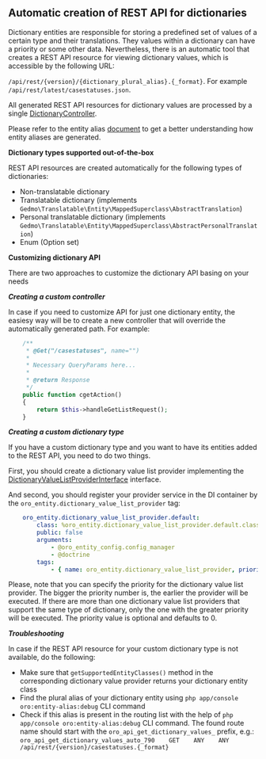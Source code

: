 ## Automatic creation of REST API for dictionaries ##

Dictionary entities are responsible for storing a predefined set of values of a certain type and their translations. They values within a dictionary can have a priority or some other data.
Nevertheless, there is an automatic tool that creates a REST API resource for viewing dictionary values, which is accessible by the following URL:

`/api/rest/{version}/{dictionary_plural_alias}.{_format}`. For example `/api/rest/latest/casestatuses.json`.

All generated REST API resources for dictionary values are processed by a single [DictionaryController](./../../Controller/Api/Rest/DictionaryController.php).

Please refer to the entity alias [document](entity_aliases.md) to get a better understanding how entity aliases are generated.

**Dictionary types supported out-of-the-box**

REST API resources are created automatically for the following types of dictionaries:
- Non-translatable dictionary
- Translatable dictionary (implements `Gedmo\Translatable\Entity\MappedSuperclass\AbstractTranslation`)
- Personal translatable dictionary (implements `Gedmo\Translatable\Entity\MappedSuperclass\AbstractPersonalTranslation`)
- Enum (Option set)


**Customizing dictionary API**

There are two approaches to customize the dictionary API basing on your needs

***Creating a custom controller***

In case if you need to customize API for just one dictionary entity, the easiesy way will be to create a new controller that will override the automatically generated path. For example:
```php
    /**
     * @Get("/casestatuses", name="")
     *
     * Necessary QueryParams here...
     *
     * @return Response
     */
    public function cgetAction()
    {
        return $this->handleGetListRequest();
    }
```

***Creating a custom dictionary type***

If you have a custom dictionary type and you want to have its entities added to the REST API,
you need to do two things.

First, you should create a dictionary value list provider implementing the [DictionaryValueListProviderInterface](./../../Provider/DictionaryValueListProviderInterface.php) interface.

And second, you should register your provider service in the DI container by the `oro_entity.dictionary_value_list_provider` tag:

```yml
    oro_entity.dictionary_value_list_provider.default:
        class: %oro_entity.dictionary_value_list_provider.default.class%
        public: false
        arguments:
            - @oro_entity_config.config_manager
            - @doctrine
        tags:
            - { name: oro_entity.dictionary_value_list_provider, priority: -100 }
```

Please, note that you can specify the priority for the dictionary value list provider. The bigger the priority number is, the earlier the provider will be executed.
If there are more than one dictionary value list providers that support the same type of dictionary, only the one with the greater priority will be executed. The priority value is optional and defaults to 0.


***Troubleshooting***

In case if the REST API resource for your custom dictionary type is not available, do the following:

- Make sure that `getSupportedEntityClasses()` method in the corresponding dictionary value provider returns your dictionary entity class
- Find the plural alias of your dictionary entity using `php app/console oro:entity-alias:debug` CLI command
- Check if this alias is present in the routing list with the help of `php app/console oro:entity-alias:debug` CLI command.
The found route name should start with the `oro_api_get_dictionary_values_` prefix, e.g.: `oro_api_get_dictionary_values_auto_790    GET    ANY    ANY  /api/rest/{version}/casestatuses.{_format}`
